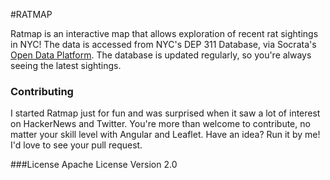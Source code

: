 #RATMAP

Ratmap is an interactive map that allows exploration of recent rat sightings in NYC! The data is accessed from NYC's DEP 311 Database, via Socrata's [Open Data Platform](https://nycopendata.socrata.com/Social-Services/Rat-Sightings/3q43-55fe). The database is updated regularly, so you're always seeing the latest sightings.

### Contributing

I started Ratmap just for fun and was surprised when it saw a lot of interest on HackerNews and Twitter. You're more than welcome to contribute, no matter your skill level with Angular and Leaflet. Have an idea? Run it by me! I'd love to see your pull request. 

###License
Apache License Version 2.0